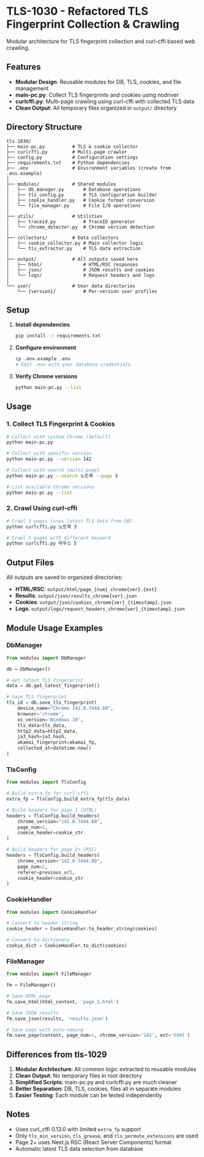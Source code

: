# TLS-1030 - Refactored TLS Fingerprint Collection & Crawling

Modular architecture for TLS fingerprint collection and curl-cffi based web crawling.

## Features

- **Modular Design**: Reusable modules for DB, TLS, cookies, and file management
- **main-pc.py**: Collect TLS fingerprints and cookies using nodriver
- **curlcffi.py**: Multi-page crawling using curl-cffi with collected TLS data
- **Clean Output**: All temporary files organized in `output/` directory

## Directory Structure

```
tls-1030/
├── main-pc.py          # TLS & cookie collector
├── curlcffi.py         # Multi-page crawler
├── config.py           # Configuration settings
├── requirements.txt    # Python dependencies
├── .env                # Environment variables (create from .env.example)
│
├── modules/            # Shared modules
│   ├── db_manager.py       # Database operations
│   ├── tls_config.py       # TLS configuration builder
│   ├── cookie_handler.py   # Cookie format conversion
│   └── file_manager.py     # File I/O operations
│
├── utils/              # Utilities
│   ├── traceid.py          # TraceID generator
│   └── chrome_detector.py  # Chrome version detection
│
├── collectors/         # Data collectors
│   ├── cookie_collector.py # Main collector logic
│   └── tls_extractor.py    # TLS data extraction
│
├── output/             # All outputs saved here
│   ├── html/               # HTML/RSC responses
│   ├── json/               # JSON results and cookies
│   └── logs/               # Request headers and logs
│
└── user/               # User data directories
    └── {version}/          # Per-version user profiles
```

## Setup

1. **Install dependencies**
   ```bash
   pip install -r requirements.txt
   ```

2. **Configure environment**
   ```bash
   cp .env.example .env
   # Edit .env with your database credentials
   ```

3. **Verify Chrome versions**
   ```bash
   python main-pc.py --list
   ```

## Usage

### 1. Collect TLS Fingerprint & Cookies

```bash
# Collect with system Chrome (default)
python main-pc.py

# Collect with specific version
python main-pc.py --version 142

# Collect with search (multi-page)
python main-pc.py --search 노트북 --page 3

# List available Chrome versions
python main-pc.py --list
```

### 2. Crawl Using curl-cffi

```bash
# Crawl 3 pages (uses latest TLS data from DB)
python curlcffi.py 노트북 3

# Crawl 5 pages with different keyword
python curlcffi.py 마우스 5
```

## Output Files

All outputs are saved to organized directories:

- **HTML/RSC**: `output/html/page_{num}_chrome{ver}.{ext}`
- **Results**: `output/json/results_chrome{ver}.json`
- **Cookies**: `output/json/cookies_chrome{ver}_{timestamp}.json`
- **Logs**: `output/logs/request_headers_chrome{ver}_{timestamp}.json`

## Module Usage Examples

### DbManager

```python
from modules import DbManager

db = DbManager()

# Get latest TLS fingerprint
data = db.get_latest_fingerprint()

# Save TLS fingerprint
tls_id = db.save_tls_fingerprint(
    device_name="Chrome 142.0.7444.60",
    browser='chrome',
    os_version='Windows 10',
    tls_data=tls_data,
    http2_data=http2_data,
    ja3_hash=ja3_hash,
    akamai_fingerprint=akamai_fp,
    collected_at=datetime.now()
)
```

### TlsConfig

```python
from modules import TlsConfig

# Build extra_fp for curl-cffi
extra_fp = TlsConfig.build_extra_fp(tls_data)

# Build headers for page 1 (HTML)
headers = TlsConfig.build_headers(
    chrome_version="142.0.7444.60",
    page_num=1,
    cookie_header=cookie_str
)

# Build headers for page 2+ (RSC)
headers = TlsConfig.build_headers(
    chrome_version="142.0.7444.60",
    page_num=2,
    referer=previous_url,
    cookie_header=cookie_str
)
```

### CookieHandler

```python
from modules import CookieHandler

# Convert to header string
cookie_header = CookieHandler.to_header_string(cookies)

# Convert to dictionary
cookie_dict = CookieHandler.to_dict(cookies)
```

### FileManager

```python
from modules import FileManager

fm = FileManager()

# Save HTML page
fm.save_html(html_content, 'page_1.html')

# Save JSON results
fm.save_json(results, 'results.json')

# Save page with auto-naming
fm.save_page(content, page_num=1, chrome_version='142', ext='html')
```

## Differences from tls-1029

1. **Modular Architecture**: All common logic extracted to reusable modules
2. **Clean Output**: No temporary files in root directory
3. **Simplified Scripts**: main-pc.py and curlcffi.py are much cleaner
4. **Better Separation**: DB, TLS, cookies, files all in separate modules
5. **Easier Testing**: Each module can be tested independently

## Notes

- Uses curl_cffi 0.13.0 with limited `extra_fp` support
- Only `tls_min_version`, `tls_grease`, and `tls_permute_extensions` are used
- Page 2+ uses Next.js RSC (React Server Components) format
- Automatic latest TLS data selection from database
